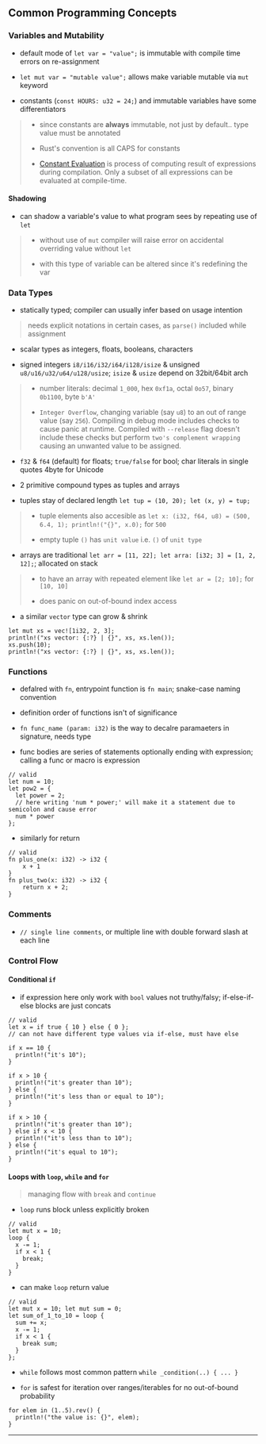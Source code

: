 
## Common Programming Concepts

### Variables and Mutability

* default mode of `let var = "value";` is immutable with compile time errors on re-assignment

* `let mut var = "mutable value";` allows make variable mutable via `mut` keyword

* constants (`const HOURS: u32 = 24;`) and immutable variables have some differentiators

> * since constants are **always** immutable, not just by default.. type value must be annotated
>
> * Rust's convention is all CAPS for constants
>
> * [Constant Evaluation](https://doc.rust-lang.org/reference/const_eval.html) is process of computing result of expressions during compilation. Only a subset of all expressions can be evaluated at compile-time.

#### Shadowing

* can shadow a variable's value to what program sees by repeating use of `let`

> * without use of `mut` compiler will raise error on accidental overriding value without `let`
>
> * with this type of variable can be altered since it's redefining the var


### Data Types

* statically typed; compiler can usually infer based on usage intention

> needs explicit notations in certain cases, as `parse()` included while assignment

* scalar types as integers, floats, booleans, characters

* signed integers `i8/i16/i32/i64/i128/isize` & unsigned `u8/u16/u32/u64/u128/usize`; `isize` & `usize` depend on 32bit/64bit arch

> * number literals: decimal `1_000`, hex `0xf1a`, octal `0o57`, binary `0b1100`, byte `b'A'`
>
> * `Integer Overflow`, changing variable (say `u8`) to an out of range value (say `256`). Compiling in debug mode includes checks to cause panic at runtime. Compiled with `--release` flag doesn't include these checks but perform `two's complement wrapping` causing an unwanted value to be assigned.

* `f32` & `f64` (default) for floats; `true/false` for bool; char literals in single quotes 4byte for Unicode

* 2 primitive compound types as tuples and arrays

* tuples stay of declared length `let tup = (10, 20); let (x, y) = tup;`

> * tuple elements also accesible as `let x: (i32, f64, u8) = (500, 6.4, 1); println!("{}", x.0);` for `500`
>
> * empty tuple `()` has `unit value` i.e. `()` of `unit type`

* arrays are traditional `let arr = [11, 22]; let arra: [i32; 3] = [1, 2, 12];`; allocated on stack

> * to have an array with repeated element like `let ar = [2; 10];` for `[10, 10]`
>
> * does panic on out-of-bound index access

* a similar `vector` type can grow & shrink

```
let mut xs = vec![1i32, 2, 3];
println!("xs vector: {:?} | {}", xs, xs.len());
xs.push(10);
println!("xs vector: {:?} | {}", xs, xs.len());
```


### Functions

* defalred with `fn`, entrypoint function is `fn main`; snake-case naming convention

* definition order of functions isn't of significance

* `fn func_name (param: i32)` is the way to decalre paramaeters in signature, needs type

* func bodies are series of statements optionally ending with expression; calling a func or macro is expression

```
// valid
let num = 10;
let pow2 = {
  let power = 2;
  // here writing 'num * power;' will make it a statement due to semicolon and cause error
  num * power
};
```

* similarly for return

```
// valid
fn plus_one(x: i32) -> i32 {
    x + 1
}
fn plus_two(x: i32) -> i32 {
    return x + 2;
}
```


### Comments

* `// single line comments`, or multiple line with double forward slash at each line


### Control Flow

#### Conditional `if`

* if expression here only work with `bool` values not truthy/falsy; if-else-if-else blocks are just concats

```
// valid
let x = if true { 10 } else { 0 };
// can not have different type values via if-else, must have else

if x == 10 {
  println!("it's 10");
}

if x > 10 {
  println!("it's greater than 10");
} else {
  println!("it's less than or equal to 10");
}

if x > 10 {
  println!("it's greater than 10");
} else if x < 10 {
  println!("it's less than to 10");
} else {
  println!("it's equal to 10");
}
```

#### Loops with `loop`, `while` and `for`

> managing flow with `break` and `continue`

* `loop` runs block unless explicitly broken

```
// valid
let mut x = 10;
loop {
  x -= 1;
  if x < 1 {
    break;
  }
}
```

* can make `loop` return value

```
// valid
let mut x = 10; let mut sum = 0;
let sum_of_1_to_10 = loop {
  sum += x;
  x -= 1;
  if x < 1 {
    break sum;
  }
};
```

* `while` follows most common pattern `while _condition(..) { ... }`

* `for` is safest for iteration over ranges/iterables for no out-of-bound probability

```
for elem in (1..5).rev() {
  println!("the value is: {}", elem);
}
```

---

